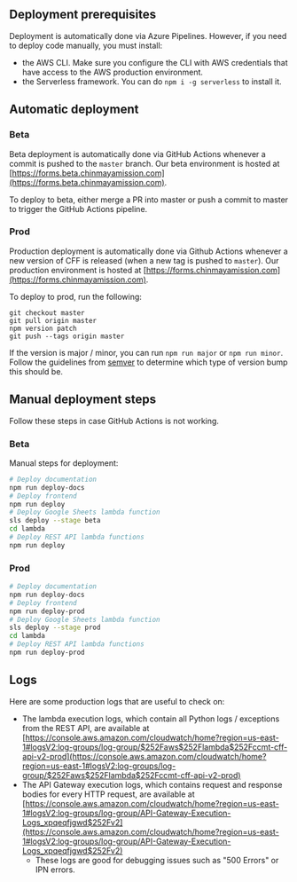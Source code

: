 ## Deployment prerequisites

Deployment is automatically done via Azure Pipelines. However, if you need to deploy code manually, you must install:

- the AWS CLI. Make sure you configure the CLI with AWS credentials that have access to the AWS production environment.
- the Serverless framework. You can do `npm i -g serverless` to install it.

## Automatic deployment

### Beta

Beta deployment is automatically done via GitHub Actions whenever a commit is pushed to the `master` branch. Our beta environment is hosted at [https://forms.beta.chinmayamission.com](https://forms.beta.chinmayamission.com).

To deploy to beta, either merge a PR into master or push a commit to master to trigger the GitHub Actions pipeline.

### Prod

Production deployment is automatically done via Github Actions whenever a new version of CFF is released (when a new tag is pushed to `master`). Our production environment is hosted at [https://forms.chinmayamission.com](https://forms.chinmayamission.com).

To deploy to prod, run the following:

```
git checkout master
git pull origin master
npm version patch
git push --tags origin master
```

If the version is major / minor, you can run `npm run major` or `npm run minor`. Follow the guidelines from [semver](https://semver.org/) to determine which type of version bump this should be.


## Manual deployment steps

Follow these steps in case GitHub Actions is not working.

### Beta

Manual steps for deployment:

```bash
# Deploy documentation
npm run deploy-docs
# Deploy frontend
npm run deploy
# Deploy Google Sheets lambda function
sls deploy --stage beta
cd lambda
# Deploy REST API lambda functions
npm run deploy
```

### Prod


```bash
# Deploy documentation
npm run deploy-docs
# Deploy frontend
npm run deploy-prod
# Deploy Google Sheets lambda function
sls deploy --stage prod
cd lambda
# Deploy REST API lambda functions
npm run deploy-prod
```

## Logs

Here are some production logs that are useful to check on:

- The lambda execution logs, which contain all Python logs / exceptions from the REST API, are available at [https://console.aws.amazon.com/cloudwatch/home?region=us-east-1#logsV2:log-groups/log-group/$252Faws$252Flambda$252Fccmt-cff-api-v2-prod](https://console.aws.amazon.com/cloudwatch/home?region=us-east-1#logsV2:log-groups/log-group/$252Faws$252Flambda$252Fccmt-cff-api-v2-prod)
- The API Gateway execution logs, which contains request and response bodies for every HTTP request, are available at [https://console.aws.amazon.com/cloudwatch/home?region=us-east-1#logsV2:log-groups/log-group/API-Gateway-Execution-Logs_xpqeqfjgwd$252Fv2](https://console.aws.amazon.com/cloudwatch/home?region=us-east-1#logsV2:log-groups/log-group/API-Gateway-Execution-Logs_xpqeqfjgwd$252Fv2)
    - These logs are good for debugging issues such as "500 Errors" or IPN errors.
